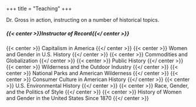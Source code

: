+++
title = "Teaching"
+++

Dr. Gross in action, instructing on a number of historical topics.

<!--more-->

##### **_{{< center >}}Instructor of Record{{</ center >}}_**

{{< center >}}
Capitalism in America
{{</ center >}}
{{< center >}}
Women and Gender in U.S. History
{{</ center >}}
{{< center >}}
Commodities and Globalization
{{</ center >}}
{{< center >}}
Public History
{{</ center >}}
{{< center >}}
Wilderness and the Outdoor Industry
{{</ center >}}
{{< center >}}
National Parks and American Wilderness
{{</ center >}}
{{< center >}}
Consumer Culture in American History
{{</ center >}}
{{< center >}}
U.S. Environmental History
{{</ center >}}
{{< center >}}
Race, Gender, and the Politics of Style
{{</ center >}}
{{< center >}}
History of Women and Gender in the United States Since 1870
{{</ center >}}
